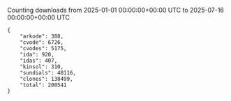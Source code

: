 
Counting downloads from 2025-01-01 00:00:00+00:00 UTC to 2025-07-16 00:00:00+00:00 UTC

```
{
    "arkode": 388,
    "cvode": 6726,
    "cvodes": 5175,
    "ida": 920,
    "idas": 407,
    "kinsol": 310,
    "sundials": 48116,
    "clones": 138499,
    "total": 200541
}
```

